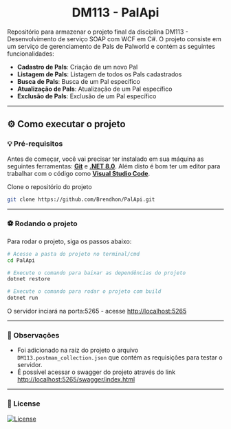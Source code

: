 <h1 align="center">DM113 - PalApi</h1>

Repositório para armazenar o projeto final da disciplina DM113 - Desenvolvimento de serviço SOAP com WCF em C#. O projeto consiste em um serviço de gerenciamento de Pals de Palworld e contém as seguintes funcionalidades:

- **Cadastro de Pals**: Criação de um novo Pal
- **Listagem de Pals**: Listagem de todos os Pals cadastrados
- **Busca de Pals**: Busca de um Pal específico
- **Atualização de Pals**: Atualização de um Pal específico
- **Exclusão de Pals**: Exclusão de um Pal específico

---

## ⚙️ Como executar o projeto

### 💡 Pré-requisitos

Antes de começar, você vai precisar ter instalado em sua máquina as seguintes ferramentas:
**[Git](https://git-scm.com)** e **[.NET 8.0](https://dotnet.microsoft.com/download/dotnet/8.0)**. Além disto é bom ter um editor para trabalhar com o código como **[Visual Studio Code](https://code.visualstudio.com/)**.

Clone o repositório do projeto

```bash
git clone https://github.com/Brendhon/PalApi.git
```

---

### ⚽ Rodando o projeto 

Para rodar o projeto, siga os passos abaixo:

```bash
# Acesse a pasta do projeto no terminal/cmd
cd PalApi

# Execute o comando para baixar as dependências do projeto
dotnet restore

# Execute o comando para rodar o projeto com build
dotnet run
```

O servidor inciará na porta:5265 - acesse <http://localhost:5265>

---

### 👀 Observações

- Foi adicionado na raiz do projeto o arquivo `DM113.postman_collection.json` que contém as requisições para testar o servidor.
- É possível acessar o swagger do projeto através do link <http://localhost:5265/swagger/index.html>

---

### 📝 License
[![License](https://img.shields.io/github/license/Brendhon/Pokedex?style=plastic)](http://badges.mit-license.org)
